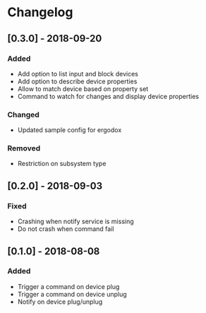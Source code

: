 # Changelog

## [0.3.0] - 2018-09-20
### Added
- Add option to list input and block devices
- Add option to describe device properties
- Allow to match device based on property set
- Command to watch for changes and display device properties
### Changed
- Updated sample config for ergodox
### Removed
- Restriction on subsystem type

## [0.2.0] - 2018-09-03
### Fixed
- Crashing when notify service is missing
- Do not crash when command fail

## [0.1.0] - 2018-08-08
### Added
- Trigger a command on device plug
- Trigger a command on device unplug
- Notify on device plug/unplug
